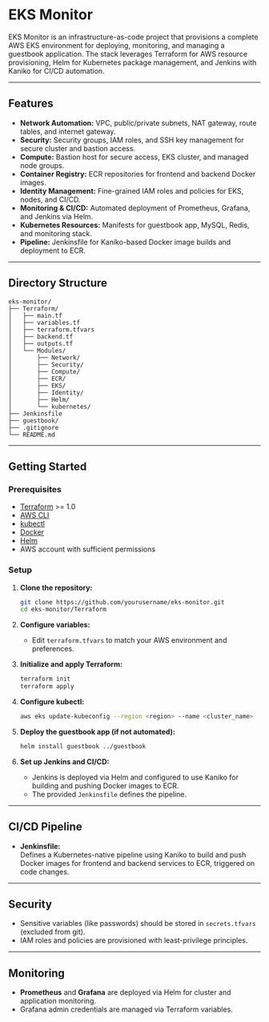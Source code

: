 # EKS Monitor

EKS Monitor is an infrastructure-as-code project that provisions a complete AWS EKS environment for deploying, monitoring, and managing a guestbook application. The stack leverages Terraform for AWS resource provisioning, Helm for Kubernetes package management, and Jenkins with Kaniko for CI/CD automation.

---

## Features

- **Network Automation:** VPC, public/private subnets, NAT gateway, route tables, and internet gateway.
- **Security:** Security groups, IAM roles, and SSH key management for secure cluster and bastion access.
- **Compute:** Bastion host for secure access, EKS cluster, and managed node groups.
- **Container Registry:** ECR repositories for frontend and backend Docker images.
- **Identity Management:** Fine-grained IAM roles and policies for EKS, nodes, and CI/CD.
- **Monitoring & CI/CD:** Automated deployment of Prometheus, Grafana, and Jenkins via Helm.
- **Kubernetes Resources:** Manifests for guestbook app, MySQL, Redis, and monitoring stack.
- **Pipeline:** Jenkinsfile for Kaniko-based Docker image builds and deployment to ECR.

---

## Directory Structure

```
eks-monitor/
├── Terraform/
│   ├── main.tf
│   ├── variables.tf
│   ├── terraform.tfvars
│   ├── backend.tf
│   ├── outputs.tf
│   └── Modules/
│       ├── Network/
│       ├── Security/
│       ├── Compute/
│       ├── ECR/
│       ├── EKS/
│       ├── Identity/
│       ├── Helm/
│       └── kubernetes/
├── Jenkinsfile
├── guestbook/        
├── .gitignore
└── README.md
```

---

## Getting Started

### Prerequisites

- [Terraform](https://www.terraform.io/downloads.html) >= 1.0
- [AWS CLI](https://docs.aws.amazon.com/cli/latest/userguide/getting-started-install.html)
- [kubectl](https://kubernetes.io/docs/tasks/tools/)
- [Docker](https://docs.docker.com/get-docker/)
- [Helm](https://helm.sh/docs/intro/install/)
- AWS account with sufficient permissions

### Setup

1. **Clone the repository:**
    ```sh
    git clone https://github.com/yourusername/eks-monitor.git
    cd eks-monitor/Terraform
    ```

2. **Configure variables:**
    - Edit `terraform.tfvars` to match your AWS environment and preferences.

3. **Initialize and apply Terraform:**
    ```sh
    terraform init
    terraform apply
    ```

4. **Configure kubectl:**
    ```sh
    aws eks update-kubeconfig --region <region> --name <cluster_name>
    ```

5. **Deploy the guestbook app (if not automated):**
    ```sh
    helm install guestbook ../guestbook
    ```

6. **Set up Jenkins and CI/CD:**
    - Jenkins is deployed via Helm and configured to use Kaniko for building and pushing Docker images to ECR.
    - The provided `Jenkinsfile` defines the pipeline.

---

## CI/CD Pipeline

- **Jenkinsfile:**  
  Defines a Kubernetes-native pipeline using Kaniko to build and push Docker images for frontend and backend services to ECR, triggered on code changes.

---

## Security

- Sensitive variables (like passwords) should be stored in `secrets.tfvars` (excluded from git).
- IAM roles and policies are provisioned with least-privilege principles.

---

## Monitoring

- **Prometheus** and **Grafana** are deployed via Helm for cluster and application monitoring.
- Grafana admin credentials are managed via Terraform variables.
